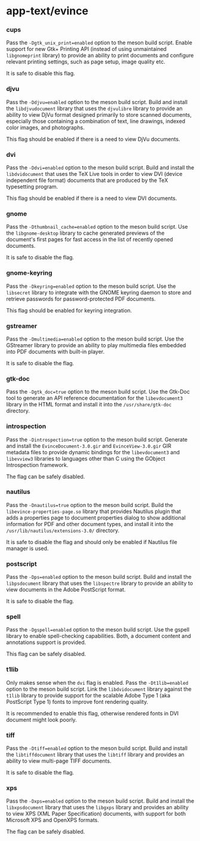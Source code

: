 # app-text/evince

### cups
Pass the `-Dgtk_unix_print=enabled` option to the meson build script. Enable support for new Gtk+ Printing API (instead of using unmaintained `libgnomeprint` library) to provide an ability to print documents and configure relevant printing settings, such as page setup, image quality etc.

It is safe to disable this flag.

### djvu
Pass the `-Ddjvu=enabled` option to the meson build script. Build and install the `libdjvudocument` library that uses the `djvulibre` library to provide an ability to view DjVu format designed primarily to store scanned documents, especially those containing a combination of text, line drawings, indexed color images, and photographs.

This flag should be enabled if there is a need to view DjVu documents.

### dvi
Pass the `-Ddvi=enabled` option to the meson build script. Build and install the `libdvidocument` that uses the TeX Live tools in order to view DVI (device independent file format) documents that are produced by the TeX typesetting program.

This flag should be enabled if there is a need to view DVI documents.

### gnome
Pass the `-Dthumbnail_cache=enabled` option to the meson build script. Use the `libgnome-desktop` library to cache generated previews of the document's first pages for fast access in the list of recently opened documents.

It is safe to disable the flag.

### gnome-keyring
Pass the `-Dkeyring=enabled` option to the meson build script. Use the `libsecret` library to integrate with the GNOME keyring daemon to store and retrieve passwords for password-protected PDF documents.

This flag should be enabled for keyring integration.

### gstreamer
Pass the `-Dmultimedia=enabled` option to the meson build script. Use the GStreamer library to provide an ability to play multimedia files embedded into PDF documents with built-in player.

It is safe to disable the flag.

### gtk-doc
Pass the `-Dgtk_doc=true` option to the meson build script. Use the Gtk-Doc tool to generate an API reference documentation for the `libevdocument3` library in the HTML format and install it into the `/usr/share/gtk-doc` directory.

### introspection
Pass the `-Dintrospection=true` option to the meson build script. Generate and install the `EvinceDocument-3.0.gir` and `EvinceView-3.0.gir` GIR metadata files to provide dynamic bindings for the `libevdocument3` and `libevview3` libraries to languages other than C using the GObject Introspection framework.

The flag can be safely disabled.

### nautilus
Pass the `-Dnautilus=true` option to the meson build script. Build the `libevince-properties-page.so` library that provides Nautilus plugin that adds a properties page to document properties dialog to show additional information for PDF and other document types, and install it into the `/usr/lib/nautilus/extensions-3.0/` directory.

It is safe to disable the flag and should only be enabled if Nautilus file manager is used.

### postscript
Pass the `-Dps=enabled` option to the meson build script. Build and install the `libpsdocument` library that uses the `libspectre` library to provide an ability to view documents in the Adobe PostScript format.

It is safe to disable the flag.

### spell
Pass the `-Dgspell=enabled` option to the meson build script. Use the gspell library to enable spell-checking capabilities. Both, a document content and annotations support is provided.

This flag can be safely disabled.

### t1lib
Only makes sense when the `dvi` flag is enabled. Pass the `-Dt1lib=enabled` option to the meson build script. Link the `libdvidocument` library against the `t1lib` library to provide support for the scalable Adobe Type 1 (aka PostScript Type 1) fonts to improve font rendering quality.

It is recommended to enable this flag, otherwise rendered fonts in DVI document might look poorly.

### tiff
Pass the `-Dtiff=enabled` option to the meson build script. Build and install the `libtiffdocument` library that uses the `libtiff` library and provides an ability to view multi-page TIFF documents.

It is safe to disable the flag.

### xps
Pass the `-Dxps=enabled` option to the meson build script. Build and install the `libxpsdocument` library that uses the `libgxps` library and provides an ability to view XPS (XML Paper Specification) documents, with support for both Microsoft XPS and OpenXPS formats.

The flag can be safely disabled.

